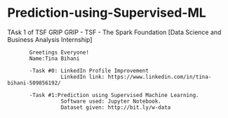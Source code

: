 # Prediction-using-Supervised-ML
TAsk 1 of TSF GRIP 
GRIP - TSF - The Spark Foundation 
                            [Data Science and Business Analysis Internship]

           Greetings Everyone!
           Name:Tina Bihani

           -Task #0: LinkedIn Profile Improvement
                     LinkedIn link: https://www.linkedin.com/in/tina-bihani-509856192/

           -Task #1:Prediction using Supervised Machine Learning.
                     Software used: Jupyter Notebook.
                     Dataset given: http://bit.ly/w-data
